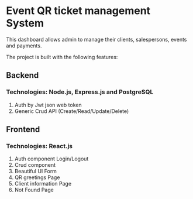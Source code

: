 # Event QR ticket management System

This dashboard allows admin to manage their clients, salespersons, events and payments.

The project is built with the following features:

## Backend

### Technologies: Node.js, Express.js and PostgreSQL

1. Auth by Jwt json web token
2. Generic Crud API (Create/Read/Update/Delete)

## Frontend

### Technologies: React.js

1. Auth component Login/Logout
2. Crud component
3. Beautiful UI Form
4. QR greetings Page
5. Client information Page
6. Not Found Page
